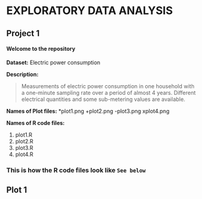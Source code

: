 EXPLORATORY DATA ANALYSIS 
=========================

Project 1
----------

#### Welcome to the repository

**Dataset:** Electric power consumption

**Description:** 
>Measurements of electric power consumption in one household with a 
one-minute sampling rate over a period of almost 4 years.
>Different electrical quantities and some sub-metering values are available.

**Names of Plot files:** 
*plot1.png 
+plot2.png 
-plot3.png 
xplot4.png

**Names of R code files:** 
1. plot1.R
2. plot2.R 
3. plot3.R
4. plot4.R

### This is how the R code files look like `See below`

## **Plot 1**



